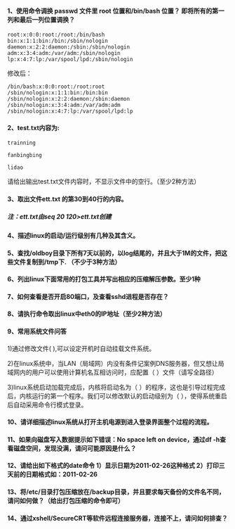 #### 1、使用命令调换 passwd 文件里 root 位置和/bin/bash 位置？ 即将所有的第一列和最后一列位置调换？

```
root:x:0:0:root:/root:/bin/bash
bin:x:1:1:bin:/bin:/sbin/nologin
daemon:x:2:2:daemon:/sbin:/sbin/nologin
adm:x:3:4:adm:/var/adm:/sbin/nologin
lp:x:4:7:lp:/var/spool/lpd:/sbin/nologin
```

修改后： 

```
/bin/bash:x:0:0:root:/root:root
/sbin/nologin:x:1:1:bin:/bin:bin
/sbin/nologin:x:2:2:daemon:/sbin:daemon
/sbin/nologin:x:3:4:adm:/var/adm:adm
/sbin/nologin:x:4:7:lp:/var/spool/lpd:lp
```

#### 2、test.txt内容为:

```
trainning

fanbingbing

lidao
```

请给出输出test.txt文件内容时，不显示文件中的空行。（至少2种方法）

#### 3、取出文件ett.txt 的第30到40行的内容。

##### 注：ett.txt由seq 20 120&gt;ett.txt创建

#### 4、描述linux的启动/运行级别有几种及其含义。 

#### 5、查找/oldboy目录下所有7天以前的，以log结尾的，并且大于1M的文件，把这些文件复制到/tmp下.	（不少于3种方法） 

#### 6、列出linux下面常用的打包工具并写出相应的压缩解压参数。至少1种

#### 7、如何查看是否开启80端口，及查看sshd进程是否存在？

#### 8、请执行命令取出linux中eth0的IP地址（至少2种方法）

#### 9、常用系统文件问答

1\)通过修改文件\(  \),可以设定开机时自动挂载文件系统。

2\)在linux系统中，当LAN（局域网）内没有条件记案例DNS服务器，但又想让局域网内的用户可以使用计算机名互相访问时，应配置（ ）文件（请写全路径） 

3\)linux系统启动加载完成后，内核将启动名为（ ）的程序，这也是引导过程完成后，内核运行的第一个程序。我们可以修改默认的启动级别为（ ），使得系统重启后自动采用命令行模式登录。

#### 10、请详细描述linux系统从打开主机电源到进入登录界面整个过程的流程。

#### 11、如果向磁盘写入数据提示如下错误：No space left on device，通过df -h查看磁盘空间，发现没满，请问可能原因是什么？ 

#### 12、请给出如下格式的date命令 1）显示日期为2011-02-26这种格式 2）打印三天前的日期格式如：2011-02-26 

#### 13、将/etc/目录打包压缩放在/backup目录，并且要求每天备份的文件名不同，请问如何做？（给出打包压缩的命令即可）

#### 14、通过xshell/SecureCRT等软件远程连接服务器，连接不上，请问如何排查？



